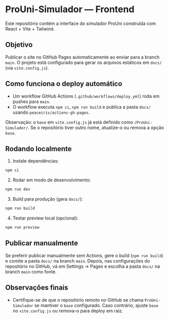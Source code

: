 # ProUni-Simulador — Frontend

Este repositório contém a interface do simulador ProUni construída com React + Vite + Tailwind.

## Objetivo

Publicar o site no GitHub Pages automaticamente ao enviar para a branch `main`. O projeto está configurado para gerar os arquivos estáticos em `docs/` (via `vite.config.js`).

## Como funciona o deploy automático

- Um workflow GitHub Actions (`.github/workflows/deploy.yml`) roda em pushes para `main`.
- O workflow executa `npm ci`, `npm run build` e publica a pasta `docs/` usando `peaceiris/actions-gh-pages`.

Observação: o `base` em `vite.config.js` já está definido como `/ProUni-Simulador/`. Se o repositório tiver outro nome, atualize-o ou remova a opção `base`.

## Rodando localmente

1. Instale dependências:

```powershell
npm ci
```

2. Rodar em modo de desenvolvimento:

```powershell
npm run dev
```

3. Build para produção (gera `docs/`):

```powershell
npm run build
```

4. Testar preview local (opcional):

```powershell
npm run preview
```

## Publicar manualmente

Se preferir publicar manualmente sem Actions, gere o build (`npm run build`) e comite a pasta `docs/` na branch `main`. Depois, nas configurações do repositório no GitHub, vá em Settings → Pages e escolha a pasta `docs/` na branch `main` como fonte.

## Observações finais

- Certifique-se de que o repositório remoto no GitHub se chama `ProUni-Simulador` se mantiver o `base` configurado. Caso contrário, ajuste `base` no `vite.config.js` ou remova-o para deploy em raiz.
